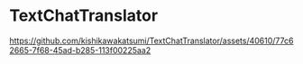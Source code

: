 # TextChatTranslator

https://github.com/kishikawakatsumi/TextChatTranslator/assets/40610/77c62665-7f68-45ad-b285-113f00225aa2
